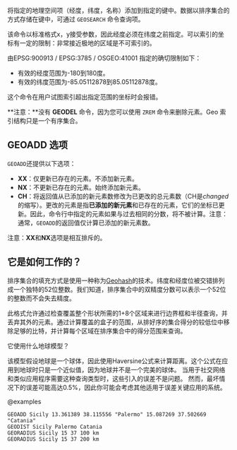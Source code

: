将指定的地理空间项（经度，纬度，名称）添加到指定的键中。数据以排序集合的方式存储在键中，可通过 `GEOSEARCH` 命令查询项。

该命令以标准格式x，y接受参数，因此经度必须在纬度之前指定。可以索引的坐标有一定的限制：非常接近极地的区域是不可索引的。

由EPSG:900913 / EPSG:3785 / OSGEO:41001 指定的确切限制如下：

* 有效的经度范围为-180到180度。
* 有效的纬度范围为-85.05112878到85.05112878度。

这个命令在用户试图索引超出指定范围的坐标时会报错。

**注意：**没有 **GEODEL** 命令，因为您可以使用 `ZREM` 命令来删除元素。Geo 索引结构只是一个有序集合。

## GEOADD 选项

`GEOADD`还提供以下选项：

* **XX**：仅更新已存在的元素。不添加新元素。
* **NX**：不更新已存在的元素。始终添加新元素。
* **CH**：将返回值从已添加的新元素数修改为已更改的总元素数（CH是*changed*的缩写）。更改的元素是指**已添加的新元素**和已存在的元素，它们的坐标已更新。因此，命令行中指定的元素如果与过去相同的分数，将不被计算。注意：通常，`GEOADD`的返回值仅计算已添加的新元素数。

注意：**XX**和**NX**选项是相互排斥的。

它是如何工作的？
---

排序集合的填充方式是使用一种称为[Geohash](https://en.wikipedia.org/wiki/Geohash)的技术。纬度和经度位被交错排列成一个独特的52位整数。我们知道，排序集合中的双精度分数可以表示一个52位的整数而不会失去精度。

此格式允许通过检查覆盖整个形状所需的1+8个区域来进行边界框和半径查询，并丢弃其外的元素。通过计算覆盖的盒子的范围，从排好序的集合得分的较低位中移除足够的比特，并计算每个区域在排序集合中的得分范围来查询。

它使用什么地球模型？

该模型假设地球是一个球体，因此使用Haversine公式来计算距离。这个公式在应用到地球时只是一个近似值，因为地球并不是一个完美的球体。
当用于社交网络和类似应用程序需要这种查询类型时，这些引入的误差不是问题。
然而，最坏情况下的误差可能高达0.5%，因此你可能会考虑其他适用于误差关键应用的系统。

@examples

```cli
GEOADD Sicily 13.361389 38.115556 "Palermo" 15.087269 37.502669 "Catania"
GEODIST Sicily Palermo Catania
GEORADIUS Sicily 15 37 100 km
GEORADIUS Sicily 15 37 200 km
```
